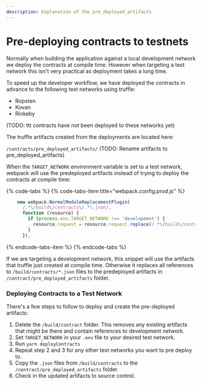 ```yaml
---
description: Explanation of the pre_deployed_artifacts
---
```


# Pre-deploying contracts to testnets

Normally when building the application against a local development network  we deploy the contracts at compile time. However when targeting a test network this isn't very practical as deployment takes a long time.

To speed up the developer workflow, we have deployed the contracts in advance to the following test networks using truffle:

* Ropsten
* Kovan
* Rinkeby

\(TODO: ttt contracts have not been deployed to these networks yet\)

The truffle artifacts created from the deployments are located here: 

`/contracts/pre_deployed_artifacts/` \(TODO: Rename artifacts to pre\_deployed\_artifacts\)

When the `TARGET_NETWORK` environment variable is set to a test network, webpack will use the predeployed artifacts instead of trying to deploy the contracts at compile time:

{% code-tabs %}
{% code-tabs-item title="webpack.config.prod.js" %}
```javascript
    new webpack.NormalModuleReplacementPlugin(
      /.*\/build\/contracts\/.*\.json/,
      function (resource) {
        if (process.env.TARGET_NETWORK !== 'development') {
          resource.request = resource.request.replace(/.*\/build\/contracts/, paths.appContractArtifacts);
        }
      }),
```
{% endcode-tabs-item %}
{% endcode-tabs %}

If we are targeting a development network, this snippet will use the artifacts that truffle just created at compile time. Otherwise it replaces all references to `/build/contracts/*.json` files  to the predeployed artifacts in `/contract/pre_deployed_artifacts` folder. 

### Deploying Contracts to a Test Network

There's a few steps to follow to deploy and create the pre-deployed artifacts:

1. Delete the `/build/contract` folder. This removes any existing artifacts that might be there and contain references to development network.
2. Set `TARGET_NETWORK` in your `.env` file to your desired test network.
3. Run `yarn deployContracts`
4. Repeat step 2 and 3 for any other test networks you want to pre deploy to.
5. Copy the `.json` files from `/build/contracts` to the `/contract/pre_deployed_artifacts` folder.
6. Check in the updated artifacts to source control.

